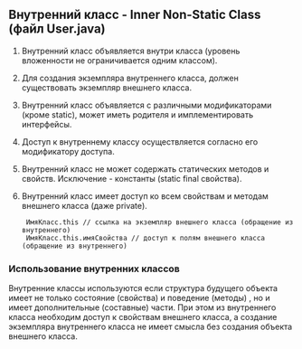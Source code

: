 ## Внутренний класс - Inner Non-Static Class (файл User.java)

1. Внутренний класс объявляется внутри класса (уровень вложенности не ограничивается одним классом).
2. Для создания экземпляра внутреннего класса, должен существовать экземпляр внешнего класса.
3. Внутренний класс объявляется с различными модификаторами (кроме static), может иметь родителя и имплементировать
   интерфейсы.
4. Доступ к внутреннему классу осуществляется согласно его модификатору доступа.
5. Внутренний класс не может содержать статических методов и свойств. Исключение - константы (static final свойства).
6. Внутренний класс имеет доступ ко всем свойствам и методам внешнего класса (даже private).

        ИмяКласс.this // ссылка на экземпляр внешнего класса (обращение из внутреннего)
        ИмяКласс.this.имяСвойства // доступ к полям внешнего класса (обращение из внутреннего)

### Использование внутренних классов

Внутренние классы используются если структура будущего объекта имеет не только состояние (свойства) и поведение (методы)
, но и имеет дополнительные (составные) части. При этом из внутреннего класса необходим доступ к свойствам внешнего
класса, а создание экземпляра внутреннего класса не имеет смысла без создания объекта внешнего класса.

